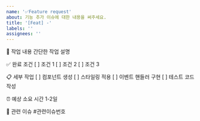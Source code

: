 ```yaml
---
name: '✅Feature request'
about: 기능 추가 이슈에 대한 내용을 써주세요.
title: '[Feat] -'
labels: ''
assignees: ''
---
```


📝 작업 내용
간단한 작업 설명

✅ 완료 조건
[ ] 조건 1
[ ] 조건 2
[ ] 조건 3

📋 세부 작업
[ ] 컴포넌트 생성
[ ] 스타일링 적용
[ ] 이벤트 핸들러 구현
[ ] 테스트 코드 작성

⏰ 예상 소요 시간
1-2일

🔗 관련 이슈 #관련이슈번호
